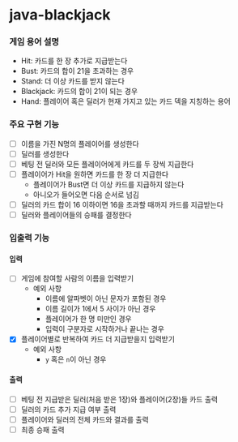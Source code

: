 # java-blackjack
### 게임 용어 설명
- Hit: 카드를 한 장 추가로 지급받는다
- Bust: 카드의 합이 21을 초과하는 경우
- Stand: 더 이상 카드를 받지 않는다
- Blackjack: 카드의 합이 21이 되는 경우
- Hand: 플레이어 혹은 딜러가 현재 가지고 있는 카드 덱을 지칭하는 용어

### 주요 구현 기능
- [ ] 이름을 가진 N명의 플레이어를 생성한다 
- [ ] 딜러를 생성한다
- [ ] 베팅 전 딜러와 모든 플레이어에게 카드를 두 장씩 지급한다
- [ ] 플레이어가 Hit을 원하면 카드를 한 장 더 지급한다
  - 플레이어가 Bust면 더 이상 카드를 지급하지 않는다
  - 아니오가 들어오면 다음 순서로 넘김
- [ ] 딜러의 카드 합이 16 이하이면 16을 초과할 때까지 카드를 지급받는다
- [ ] 딜러와 플레이어들의 승패를 결정한다

### 입출력 기능
#### 입력
- [ ] 게임에 참여할 사람의 이름을 입력받기
  - 예외 사항
    - 이름에 알파벳이 아닌 문자가 포함된 경우
    - 이름 길이가 1에서 5 사이가 아닌 경우
    - 플레이어가 한 명 미만인 경우
    - 입력이 구분자로 시작하거나 끝나는 경우
- [x] 플레이어별로 반복하여 카드 더 지급받을지 입력받기
  - 예외 사항
    - `y` 혹은 `n`이 아닌 경우
#### 출력
- [ ] 베팅 전 지급받은 딜러(처음 받은 1장)와 플레이어(2장)들 카드 출력
- [ ] 딜러의 카드 추가 지급 여부 출력
- [ ] 플레이어와 딜러의 전체 카드와 결과를 출력
- [ ] 최종 승패 출력
